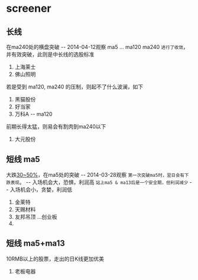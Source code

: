 # screener

## 长线

  在ma240处的横盘突破 -- 2014-04-12观察
  ma5 ... ma120 ma240 `进行了收敛`，并有效突破，此则是中长线的选股标准

  1. 上海莱士
  2. 佛山照明

  若是受到 ma120, ma240 的压制，则起不了什么波澜，如下

  1. 黑猫股份
  2. 好当家
  3. 万科A        -- ma120

  前期长得太猛，则易会有割肉到ma240以下

  1. 大元股份


## 短线 ma5

  大跌[30~50%](13内)，在ma5处的突破 -- 2014-03-28观察
  `第一次突破ma5时，翌日会有下跌表现`。       -- 入场机会大，恐惧，利润高
  `站上ma5 & ma13后是一个安全期，但利润减少`  -- 入场机会小，贪婪，利润低

  1. 金莱特
  2. 天赐材料 
  3. 友邦吊顶 ...创业板
  4. 

## 短线 ma5+ma13

  10RMB以上的股票，走出的日K线更加优美
  1. 老板电器


